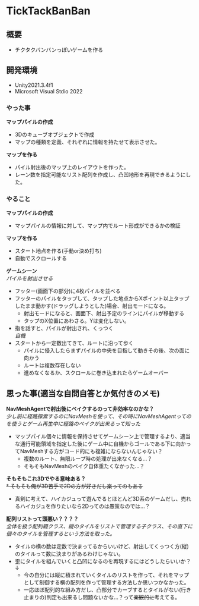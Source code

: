 # TickTackBanBan 
## 概要  
* チクタクバンバンっぽいゲームを作る  
## 開発環境
* Unity2021.3.4f1
* Microsoft Visual Stdio 2022
### やった事  
__マップパイルの作成__  
* 3Dのキューブオブジェクトで作成
* マップの種類を定義、それぞれに情報を持たせて表示させた。  

__マップを作る__  
* パイル射出後のマップ上のレイアウトを作った。  
* レーン数を指定可能なリスト配列を作成し、凸凹地形を再現できるようにした。  
### やること
__マップパイルの作成__  
* マップパイルの情報に対して、マップ内でルート形成ができるかの検証  

__マップを作る__  
* スタート地点を作る(手動or決め打ち)  
* 自動でスクロールする  

__ゲームシーン__  
_パイルを射出させる_  
* フッター(画面下の部分)に4枚パイルを並べる  
* フッターのパイルをタップして、タップした地点からXポイント以上タップしたまま動かす(ドラッグしようとした)場合、射出モードになる。  
  * 射出モードになると、画面下、射出予定のラインにパイルが移動する  
  * タップのX位置にあわさる。Yは変化しない。  
* 指を話すと、パイルが射出され、くっつく  
_自機_
* スタートから一定数出てきて、ルートに沿って歩く  
  * パイルに侵入したらまずパイルの中央を目指して動きその後、次の面に向かう  
  * ルートは複数存在しない  
  * 進めなくなるか、スクロールに巻き込まれたらゲームオーバー  

## 思った事(適当な自問自答とか気付きのメモ)
__NavMeshAgentで射出後にベイクするのって非効率なのかな？__  
_少し前に経路探索するのにNavMeshを使って、その時にNavMeshAgentってのを使うとゲーム再生中に経路のベイクが出来るって知った_  
* マップパイル個々に情報を保持させてゲームシーン上で管理するより、適当な通行可能領域を指定した後にゲーム中に自機からゴールである下に向かってNavMeshする方がコード的にも複雑にならないんじゃない？
  * 複数のルート、無限ループ時の処理が出来なくなる…？  
  * そもそもNavMeshのベイク自体重たくなかった…？  

__そもそもこれ3Dでやる意味ある？__  
~~* そもそも俺が3D苦手で2Dの方が好きだし楽ってのもある~~  
* 真剣に考えて、ハイカジュって遊んでるとほとんど3D系のゲームだし、売れるハイカジュを作りたいなら2Dってのは愚策なのでは…？  

__配列リストって頭悪い？？？？__  
_全体を扱う配列親クラス、縦のタイルをリストで管理する子クラス、その直下に個々のタイルを管理するという方法を取った。_
* タイルの横の数は定数で決まってるからいいけど、射出してくっつく方(縦)のタイルって数に決まりがあるわけじゃない。  
* 歪にタイルを組んでいくと凸凹になるのを再現するにはどうしたらいいか？↓  
  * 今の自分には縦に積まれていくタイルのリストを作って、それをマップとして制御する横の配列を作って管理する方法しか思いつかなかった。  
  * 一応ほぼ配列的な組み方だし、凸部分でカーブするとタイルがない(行き止まりの)判定も出来るし問題ないかな…？って~~楽観的に~~考えてる。  

